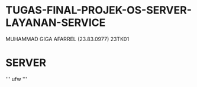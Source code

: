 # TUGAS-FINAL-PROJEK-OS-SERVER-LAYANAN-SERVICE
MUHAMMAD GIGA AFARREL (23.83.0977) 23TK01
# SERVER

''' ufw '''
